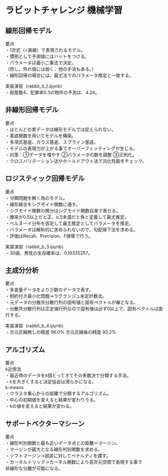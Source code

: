 # ラビットチャレンジ 機械学習  
  
## 線形回帰モデル  

要点  
・1次式（=直線）で表現されるモデル。  
・慣例として予測値にはハットをつける。  
・パラメータは最小二乗法で決定。  
（但し、外れ値には弱く、他の手法もある。）  
・線形回帰の場合には、最尤法でのパラメータ推定と一致する。  
  
実装演習（rabbit_b_1.ipynb）  
・部屋数4、犯罪率0.3の物件の予測は、4.24。  

## 非線形回帰モデル  
  
要点  
・ほとんどの実データは線形モデルでは捉えられない。  
・基底関数を用いてモデルを構築。  
・多項式基底、ガウス基底、スプライン基底。  
・モデルの表現力が上がる事でオーバーフィッティングが生じる。  
・対策：①データを増やす ②パラメータの数を調整 ③正則化。  
・クロスバリデーション法やホールドアウト法で汎化性能をチェック。  
  
## ロジスティック回帰モデル  
  
要点  
・分類問題を解く為のモデル。  
・線形結合をシグモイド関数に通す。  
・シグモイド関数の微分はシグモイド関数自身で表せる。  
・確率が0.5以上だと正、o.5未満だと負と定義して最尤推定。  
・ベルヌーイ分布を仮定して最尤推定としてパラメータを推定。  
・パラメータは解析的に求められないので、勾配降下法を求める。  
・評価はRecall、Precision、F値等で行う。  
  
実装演習（rabbit_b_3.ipynb）  
・30歳、男性の生存確率は、0.19335257。  
  
## 主成分分析  
  
要点  
・多変量データをより少数のデータで表す。  
・制約付き最小化問題→ラグランジュ未定計数法。  
・元データの分散共分散行列の固有値と固有ベクトルが解となる。  
・分散共分散行列は正定値行列なので固有値は必ず0以上で、固有ベクトルは直行する。  
  
実装演習（rabbit_b_4.ipynb）  
・次元圧縮無しの精度 96.0% 次元圧縮後の精度 93.2%
  
## アルゴリズム  
  
要点  
k近傍法  
・最近傍のデータをk個とってきてその多数決で分類する手法。  
・kを大きくすると決定協会は滑らかになる。  
k-means  
・クラスタ重心からの距離で分類するアルゴリズム。  
・中心の初期値を変えると結果が変わりうる。  
・kの値を変えると結果が変わる。  
  
## サポートベクターマシーン  
  
要点  
・線形判別関数と最も近いデータ点との距離＝マージン。  
・マージンが最大となる線形判別関数を求める。  
・ソフトマージン→誤差に対してペナルティを課す。  
・カーネルトリック→カーネル関数により高次元空間で表現する事で  
非線形な分離が可能になる。  
